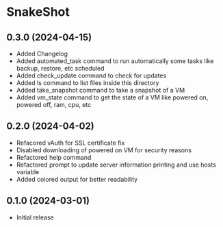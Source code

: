 # SnakeShot

## 0.3.0 (2024-04-15)
- Added Changelog
- Added automated_task command to run automatically some tasks like backup, restore, etc scheduled
- Added check_update command to check for updates
- Added ls command to list files inside this directory
- Added take_snapshot command to take a snapshot of a VM
- Added vm_state command to get the state of a VM like powered on, powered off, ram, cpu, etc

## 0.2.0 (2024-04-02)
- Refacored vAuth for SSL certificate fix
- Disabled downloading of powered on VM for security reasons
- Refactored help command
- Refactored prompt to update server information printing and use hosts variable
- Added colored output for better readability

## 0.1.0 (2024-03-01)
- Initial release